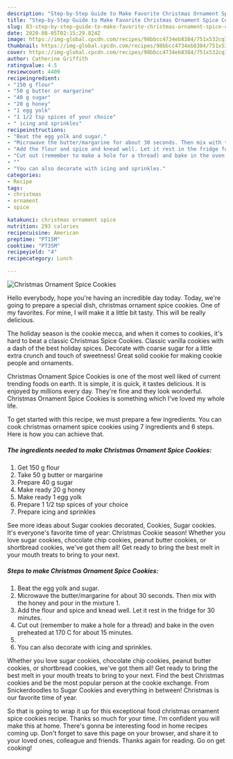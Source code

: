 ```yaml
---
description: "Step-by-Step Guide to Make Favorite Christmas Ornament Spice Cookies"
title: "Step-by-Step Guide to Make Favorite Christmas Ornament Spice Cookies"
slug: 83-step-by-step-guide-to-make-favorite-christmas-ornament-spice-cookies
date: 2020-08-05T02:15:29.824Z
image: https://img-global.cpcdn.com/recipes/98bbcc4734eb8384/751x532cq70/christmas-ornament-spice-cookies-recipe-main-photo.jpg
thumbnail: https://img-global.cpcdn.com/recipes/98bbcc4734eb8384/751x532cq70/christmas-ornament-spice-cookies-recipe-main-photo.jpg
cover: https://img-global.cpcdn.com/recipes/98bbcc4734eb8384/751x532cq70/christmas-ornament-spice-cookies-recipe-main-photo.jpg
author: Catherine Griffith
ratingvalue: 4.5
reviewcount: 4409
recipeingredient:
- "150 g flour"
- "50 g butter or margarine"
- "40 g sugar"
- "20 g honey"
- "1 egg yolk"
- "1 1/2 tsp spices of your choice"
- " icing and sprinkles"
recipeinstructions:
- "Beat the egg yolk and sugar."
- "Microwave the butter/margarine for about 30 seconds. Then mix with the honey and pour in the mixture 1."
- "Add the flour and spice and knead well. Let it rest in the fridge for 30 minutes."
- "Cut out (remember to make a hole for a thread) and bake in the oven preheated at 170 C for about 15 minutes."
- ""
- "You can also decorate with icing and sprinkles."
categories:
- Recipe
tags:
- christmas
- ornament
- spice

katakunci: christmas ornament spice 
nutrition: 293 calories
recipecuisine: American
preptime: "PT15M"
cooktime: "PT35M"
recipeyield: "4"
recipecategory: Lunch

---
```



![Christmas Ornament Spice Cookies](https://img-global.cpcdn.com/recipes/98bbcc4734eb8384/751x532cq70/christmas-ornament-spice-cookies-recipe-main-photo.jpg)

Hello everybody, hope you're having an incredible day today. Today, we're going to prepare a special dish, christmas ornament spice cookies. One of my favorites. For mine, I will make it a little bit tasty. This will be really delicious.

The holiday season is the cookie mecca, and when it comes to cookies, it&#39;s hard to beat a classic Christmas Spice Cookies. Classic vanilla cookies with a dash of the best holiday spices. Decorate with coarse sugar for a little extra crunch and touch of sweetness! Great solid cookie for making cookie people and ornaments.

Christmas Ornament Spice Cookies is one of the most well liked of current trending foods on earth. It is simple, it is quick, it tastes delicious. It is enjoyed by millions every day. They're fine and they look wonderful. Christmas Ornament Spice Cookies is something which I've loved my whole life.


To get started with this recipe, we must prepare a few ingredients. You can cook christmas ornament spice cookies using 7 ingredients and 6 steps. Here is how you can achieve that.

<!--inarticleads1-->

##### The ingredients needed to make Christmas Ornament Spice Cookies:

1. Get 150 g flour
1. Take 50 g butter or margarine
1. Prepare 40 g sugar
1. Make ready 20 g honey
1. Make ready 1 egg yolk
1. Prepare 1 1/2 tsp spices of your choice
1. Prepare  icing and sprinkles


See more ideas about Sugar cookies decorated, Cookies, Sugar cookies. It&#39;s everyone&#39;s favorite time of year: Christmas Cookie season! Whether you love sugar cookies, chocolate chip cookies, peanut butter cookies, or shortbread cookies, we&#39;ve got them all! Get ready to bring the best melt in your mouth treats to bring to your next. 

<!--inarticleads2-->

##### Steps to make Christmas Ornament Spice Cookies:

1. Beat the egg yolk and sugar.
1. Microwave the butter/margarine for about 30 seconds. Then mix with the honey and pour in the mixture 1.
1. Add the flour and spice and knead well. Let it rest in the fridge for 30 minutes.
1. Cut out (remember to make a hole for a thread) and bake in the oven preheated at 170 C for about 15 minutes.
1. 
1. You can also decorate with icing and sprinkles.


Whether you love sugar cookies, chocolate chip cookies, peanut butter cookies, or shortbread cookies, we&#39;ve got them all! Get ready to bring the best melt in your mouth treats to bring to your next. Find the best Christmas cookies and be the most popular person at the cookie exchange. From Snickerdoodles to Sugar Cookies and everything in between! Christmas is our favorite time of year. 

So that is going to wrap it up for this exceptional food christmas ornament spice cookies recipe. Thanks so much for your time. I'm confident you will make this at home. There's gonna be interesting food in home recipes coming up. Don't forget to save this page on your browser, and share it to your loved ones, colleague and friends. Thanks again for reading. Go on get cooking!

